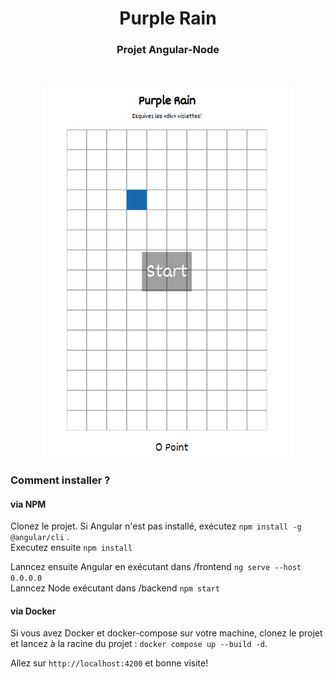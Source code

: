 <h1 align="center">Purple Rain</h1>
<h3 align="center">Projet Angular-Node</h3>
<br>
<p align="center">
    <img src="./frontend/src/assets/purple-rain.png" width="400">
</p>

### Comment installer ?
#### via NPM
Clonez le projet. Si Angular n'est pas installé, exécutez `npm install -g @angular/cli` .
<br>Executez ensuite `npm install`

Lanncez ensuite Angular en exécutant dans /frontend `ng serve --host 0.0.0.0`
<br>Lanncez Node exécutant dans /backend `npm start`

#### via Docker

Si vous avez Docker et docker-compose sur votre machine, clonez le projet et lancez à la racine du projet : `docker compose up --build -d`.

Allez sur `http://localhost:4200` et bonne visite!
